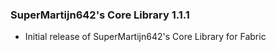 ### SuperMartijn642's Core Library 1.1.1
- Initial release of SuperMartijn642's Core Library for Fabric
